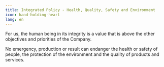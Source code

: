 ```yaml
---
title: Integrated Policy - Health, Quality, Safety and Environment
icon: hand-holding-heart
lang: en
---
```


For us, the human being in its integrity is a value that is above the other objectives and priorities of the Company.

No emergency, production or result can endanger the health or safety of people, the protection of the environment and the quality of products and services.